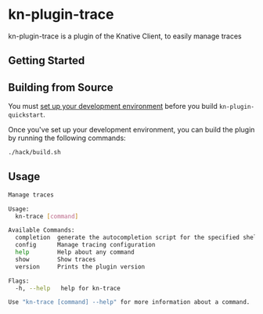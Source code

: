 # kn-plugin-trace

kn-plugin-trace is a plugin of the Knative Client, to easily manage traces

## Getting Started
 


## Building from Source

You must [set up your development environment](https://github.com/knative/client/blob/master/docs/DEVELOPMENT.md#prerequisites) before you build `kn-plugin-quickstart`.

Once you've set up your development environment, you can build the plugin by running the following commands:

``` bash
./hack/build.sh
```

## Usage


```sh
Manage traces

Usage:
  kn-trace [command]

Available Commands:
  completion  generate the autocompletion script for the specified shell
  config      Manage tracing configuration
  help        Help about any command
  show        Show traces
  version     Prints the plugin version

Flags:
  -h, --help   help for kn-trace

Use "kn-trace [command] --help" for more information about a command.
```
